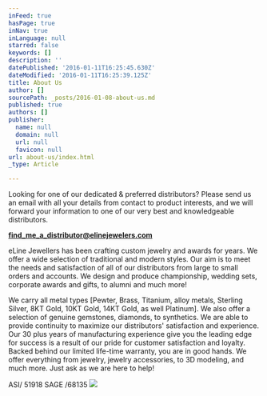```yaml
---
inFeed: true
hasPage: true
inNav: true
inLanguage: null
starred: false
keywords: []
description: ''
datePublished: '2016-01-11T16:25:45.630Z'
dateModified: '2016-01-11T16:25:39.125Z'
title: About Us
author: []
sourcePath: _posts/2016-01-08-about-us.md
published: true
authors: []
publisher:
  name: null
  domain: null
  url: null
  favicon: null
url: about-us/index.html
_type: Article

---
```

Looking for one of our dedicated & preferred distributors?  Please send us an email with all your details from contact to product interests, and we will forward your information to one of our very best and knowledgeable distributors.

**[find\_me\_a\_distributor@elinejewelers.com][0]**

eLine Jewellers has been crafting custom jewelry and awards for years. We offer a wide selection of traditional and modern styles. Our aim is to meet the needs and satisfaction of all of our distributors from large to small orders and accounts. We design and produce championship, wedding sets, corporate awards and gifts, to alumni and much more!

We carry all metal types \[Pewter, Brass, Titanium, alloy metals, Sterling Silver, 8KT Gold, 10KT Gold, 14KT Gold, as well Platinum\]. We also offer a selection of genuine gemstones, diamonds, to synthetics. We are able to provide continuity to maximize our distributors' satisfaction and experience. Our 30 plus years of manufacturing experience give you the leading edge for success is a result of our pride for customer satisfaction and loyalty. Backed behind our limited life-time warranty, you are in good hands. We offer everything from jewelry, jewelry accessories, to 3D modeling, and much more. Just ask as we are here to help!

ASI/ 51918 SAGE /68135
![](https://the-grid-user-content.s3-us-west-2.amazonaws.com/21f9d132-7a00-4ed8-9f3a-9e976c3c2637.jpg)

[0]: find_me_a_distributor@elinejewelers.com